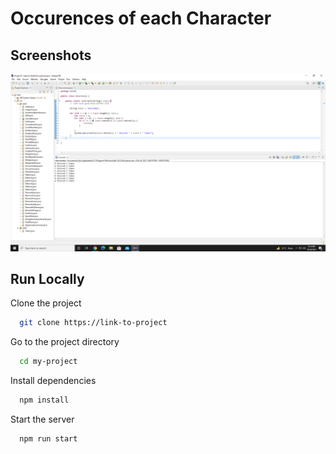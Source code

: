 
# Occurences of each Character

 

## Screenshots

![App Screenshot](https://github.com/Karishma290395/OccurencesOfEachCharacter/blob/main/Occurences%20of%20characters.png)

  
## Run Locally

Clone the project

```bash
  git clone https://link-to-project
```

Go to the project directory

```bash
  cd my-project
```

Install dependencies

```bash
  npm install
```

Start the server

```bash
  npm run start
```

  